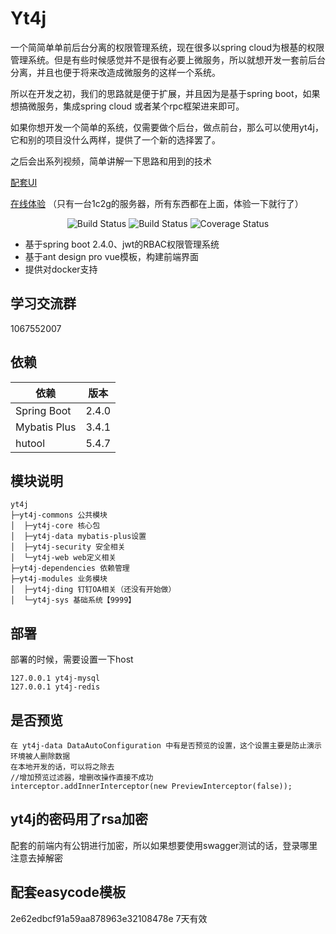 # Yt4j 

一个简简单单前后台分离的权限管理系统，现在很多以spring cloud为根基的权限管理系统。但是有些时候感觉并不是很有必要上微服务，所以就想开发一套前后台分离，并且也便于将来改造成微服务的这样一个系统。

所以在开发之初，我们的思路就是便于扩展，并且因为是基于spring boot，如果想搞微服务，集成spring cloud 或者某个rpc框架进来即可。

如果你想开发一个简单的系统，仅需要做个后台，做点前台，那么可以使用yt4j，它和别的项目没什么两样，提供了一个新的选择罢了。

之后会出系列视频，简单讲解一下思路和用到的技术

[配套UI](https://github.com/Gyv12345/yt4j-ui) 

[在线体验](https://www.yt4j.cn/ui/) （只有一台1c2g的服务器，所有东西都在上面，体验一下就行了）

<p align="center">
 <img src="https://img.shields.io/badge/Yt4j-1.0.1-success.svg" alt="Build Status">
 <img src="https://img.shields.io/badge/antd%20vue%20pro-3.0.0-green.svg" alt="Build Status">
 <img src="https://img.shields.io/badge/spring%20boot-2.4.0-blue" alt="Coverage Status">
</p>


- 基于spring boot 2.4.0、jwt的RBAC权限管理系统
- 基于ant design pro vue模板，构建前端界面
- 提供对docker支持

## 学习交流群

1067552007



## 依赖


依赖 | 版本
---|---
Spring Boot |  2.4.0
Mybatis Plus | 3.4.1
hutool | 5.4.7

## 模块说明

```
yt4j
├─yt4j-commons 公共模块
│  ├─yt4j-core 核心包
│  ├─yt4j-data mybatis-plus设置
│  ├─yt4j-security 安全相关
│  └─yt4j-web web定义相关
├─yt4j-dependencies 依赖管理
├─yt4j-modules 业务模块
│  ├─yt4j-ding 钉钉OA相关（还没有开始做）
│  └─yt4j-sys 基础系统【9999】

```

## 部署
部署的时候，需要设置一下host
```
127.0.0.1 yt4j-mysql
127.0.0.1 yt4j-redis
```
## 是否预览
```
在 yt4j-data DataAutoConfiguration 中有是否预览的设置，这个设置主要是防止演示环境被人删除数据
在本地开发的话，可以将之除去
//增加预览过滤器，增删改操作直接不成功
interceptor.addInnerInterceptor(new PreviewInterceptor(false));
```
## yt4j的密码用了rsa加密
配套的前端内有公钥进行加密，所以如果想要使用swagger测试的话，登录哪里注意去掉解密

## 配套easycode模板 
2e62edbcf91a59aa878963e32108478e 7天有效
